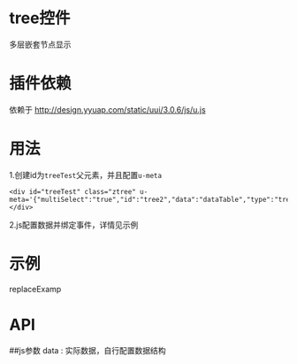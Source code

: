 # tree控件

多层嵌套节点显示

# 插件依赖

依赖于  http://design.yyuap.com/static/uui/3.0.6/js/u.js

# 用法

1.创建id为`treeTest`父元素，并且配置`u-meta`

```
<div id="treeTest" class="ztree" u-meta='{"multiSelect":"true","id":"tree2","data":"dataTable","type":"tree","idField":"id","pidField":"pid","nameField":"title","setting":"treeSetting"}'></div>

```
2.js配置数据并绑定事件，详情见示例

# 示例

replaceExamp


# API

##js参数
data : 实际数据，自行配置数据结构


